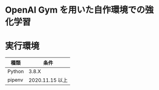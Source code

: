 # OpenAI Gym を用いた自作環境での強化学習

# 実行環境

| 種類   | 条件            |
| ------ | --------------- |
| Python | 3.8.X           |
| pipenv | 2020.11.15 以上 |
